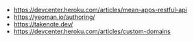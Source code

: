 - https://devcenter.heroku.com/articles/mean-apps-restful-api
- https://yeoman.io/authoring/
- https://takenote.dev/
- https://devcenter.heroku.com/articles/custom-domains
